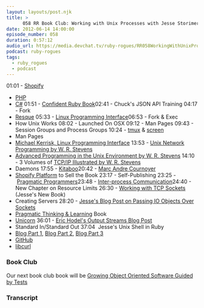 ```yaml
---
layout: layouts/post.njk
title: >
      058 RR Book Club: Working with Unix Processes with Jesse Storimer
date: 2012-06-14 14:00:00
episode_number: 058
duration: 0:57:12
audio_url: https://media.devchat.tv/ruby-rogues/RR058WorkingWithUnixProcesses.mp3
podcast: ruby-rogues
tags: 
  - ruby_rogues
  - podcast
---
```


01:01 -&nbsp;[Shopify](http://www.shopify.com/)

- [PHP](http://www.php.net/)
- [C#](http://en.wikipedia.org/wiki/C_Sharp_(programming_language))
01:51 -&nbsp;[Confident Ruby Book](http://devblog.avdi.org/2012/06/05/confident-ruby-beta/)02:41 - Chuck's JSON API Training 04:17 - Fork
- [Resque](https://github.com/defunkt/resque)
05:33 -&nbsp;[Linux Programming Interface](http://www.amazon.com/gp/product/1593272200/ref=as_li_ss_tl?ie=UTF8&tag=chamaxwoo-20&linkCode=as2&camp=1789&creative=390957&creativeASIN=1593272200)06:53 - Fork & Exec
- How Unix Works
08:02 - Launched On OSX 09:12 - Man Pages 09:43 - Session Groups and Process Groups 10:24 -&nbsp;[tmux](http://tmux.sourceforge.net/) & [screen](http://en.wikipedia.org/wiki/GNU_Screen)
- Man Pages
- [Michael Kerrisk, Linux Programming Interface](http://www.amazon.com/The-Linux-Programming-Interface-Handbook/dp/1593272200)
13:53 -&nbsp;[Unix Network Programming by W. R. Stevens](http://www.amazon.com/gp/product/0131411551/ref=as_li_ss_tl?ie=UTF8&tag=chamaxwoo-20&linkCode=as2&camp=1789&creative=390957&creativeASIN=0131411551)
- [Advanced Programming in the Unix Environment by W. R. Stevens](http://www.amazon.com/gp/product/0201433079/ref=as_li_ss_tl?ie=UTF8&tag=chamaxwoo-20&linkCode=as2&camp=1789&creative=390957&creativeASIN=0201433079)
14:10 - 3 Volumes of [TCP/IP Illustrated by W. R. Stevens](http://www.amazon.com/gp/product/0201633469/ref=as_li_ss_tl?ie=UTF8&tag=chamaxwoo-20&linkCode=as2&camp=1789&creative=390957&creativeASIN=0201633469)
- Daemons
17:55 -&nbsp;[Kitaboo](http://www.kitaboo.com/)20:42 - [Marc Andre&nbsp;Cournoyer](http://macournoyer.com/)
- [Shopify Platform](http://www.shopify.com/) to Sell the Book
23:17 - Self-Publishing 23:25 -&nbsp;[Pragmatic Programmers](http://pragprog.com/)23:48 - [Inter-process Communication](http://en.wikipedia.org/wiki/Inter-process_communication)24:40 - New Chapter on Resource Limits 26:30 -&nbsp;[Working with TCP Sockets](http://workingwithtcpsockets.com/) (Jesse's New Book)
- Creating Servers
28:20 -&nbsp;[Jesse's Blog Post on Passing IO Objects Over Sockets](http://jstorimer.com/2012/05/07/passing-open-files-over-unix-sockets.html?utm_source=rubyrogues)
- [Pragmatic Thinking & Learning](http://www.amazon.com/Pragmatic-Thinking-Learning-Refactor-Programmers/dp/1934356050) Book
- [Unicorn](http://unicorn.bogomips.org/)
36:01 -&nbsp;[Eric Hodel's Output Streams Blog Post](http://blog.segment7.net/2006/08/17/stdout-vs-stdout)
- Standard In/Standard Out
37:04&nbsp; Jesse's Unix Shell in Ruby
- [Blog Part 1](http://jstorimer.com/2012/02/16/a-unix-shell-in-ruby.html), [Blog Part 2](http://jstorimer.com/2012/02/21/a-unix-shell-in-ruby-builtins.html), [Blog Part 3](http://jstorimer.com/2012/03/10/a-unix-shell-in-ruby-search-path.html)
- [GitHub](https://github.com/jstorimer/shirt)
- [libcurl](http://curl.haxx.se/libcurl/)

### Book Club
Our next book club book will be [Growing Object Oriented Software Guided by Tests](http://www.amazon.com/gp/product/0321503627/ref=as_li_ss_tl?ie=UTF8&tag=chamaxwoo-20&linkCode=as2&camp=1789&creative=390957&creativeASIN=0321503627)

### Transcript


